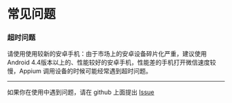 # 常见问题

### 超时问题

请使用使用较新的安卓手机：由于市场上的安卓设备碎片化严重，建议使用 Android 4.4版本以上的、性能较好的安卓手机，性能差的手机打开微信速度较慢，Appium 调用设备的时候可能经常遇到超时问题。

---

如果你在使用中遇到问题，请在 github 上面提出 [Issue](https://github.com/qunarcorp/qscan/issues)